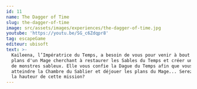 ```yaml
---
id: 11
name: The Dagger of Time
slug: the-dagger-of-time
image: src/assets/images/experiences/the-dagger-of-time.jpg
youtube: 'https://youtu.be/SG_c6Zdqpr8'
tag: escapeGame
editeur: ubisoft
text: >-
  Kaileena, l’Impératrice du Temps, a besoin de vous pour venir à bout des vils
  plans d'un Mage cherchant à restaurer les Sables du Temps et créer une armée
  de monstres sableux. Elle vous confie la Dague du Temps afin que vous puissiez
  atteindre la Chambre du Sablier et déjouer les plans du Mage... Serez-vous à
  la hauteur de cette mission?
---
```


